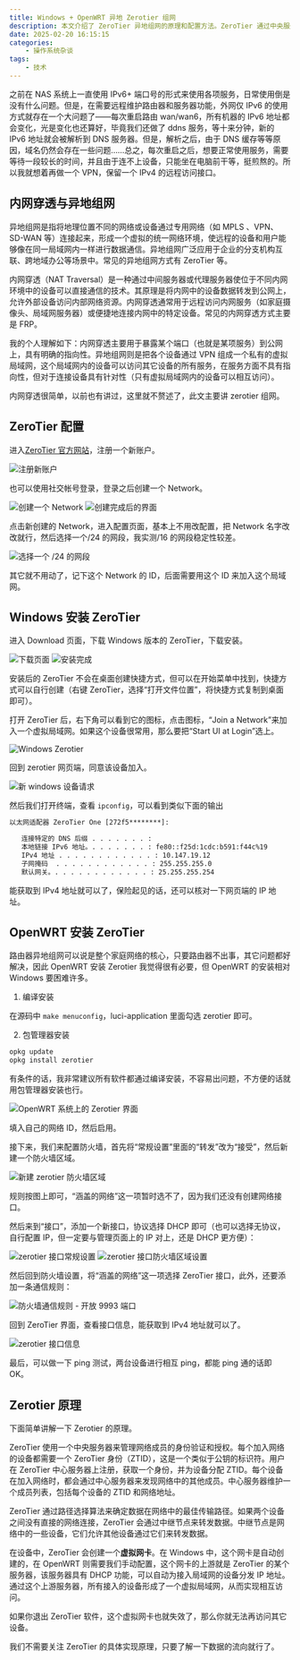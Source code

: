 ```yaml
---
title: Windows + OpenWRT 异地 Zerotier 组网
description: 本文介绍了 ZeroTier 异地组网的原理和配置方法。ZeroTier 通过中央服务器管理身份验证和授权，创建虚拟网卡，使设备形成虚拟局域网，实现相互访问。文章详细讲解了在 Windows 和 OpenWRT 系统上安装和配置 ZeroTier 的步骤，包括加入网络、配置防火墙和接口等。通过 ZeroTier，即使在 IPv6 环境下，也能实现稳定的远程访问和设备互联。
date: 2025-02-20 16:15:15
categories: 
    - 操作系统杂谈
tags:
    - 技术
---
```


之前在 NAS 系统上一直使用 IPv6+ 端口号的形式来使用各项服务，日常使用倒是没有什么问题。但是，在需要远程维护路由器和服务器功能，外网仅 IPv6 的使用方式就存在一个大问题了——每次重启路由 wan/wan6，所有机器的 IPv6 地址都会变化，光是变化也还算好，毕竟我们还做了 ddns 服务，等十来分钟，新的 IPv6 地址就会被解析到 DNS 服务器。但是，解析之后，由于 DNS 缓存等等原因，域名仍然会存在一些问题……总之，每次重启之后，想要正常使用服务，需要等待一段较长的时间，并且由于连不上设备，只能坐在电脑前干等，挺煎熬的。所以我就想着再做一个 VPN，保留一个 IPv4 的远程访问接口。

## 内网穿透与异地组网

异地组网是指将地理位置不同的网络或设备通过专用网络（如 MPLS
、VPN、SD-WAN 等）连接起来，形成一个虚拟的统一网络环境，使远程的设备和用户能够像在同一局域网内一样进行数据通信。异地组网广泛应用于企业的分支机构互联、跨地域办公等场景中。常见的异地组网方式有 ZeroTier 等。

内网穿透（NAT Traversal）是一种通过中间服务器或代理服务器使位于不同内网环境中的设备可以直接通信的技术。其原理是将内网中的设备数据转发到公网上，允许外部设备访问内部网络资源。内网穿透通常用于远程访问内网服务（如家庭摄像头、局域网服务器）或便捷地连接内网中的特定设备。常见的内网穿透方式主要是 FRP。

我的个人理解如下：内网穿透主要用于暴露某个端口（也就是某项服务）到公网上，具有明确的指向性。异地组网则是把各个设备通过 VPN 组成一个私有的虚拟局域网，这个局域网内的设备可以访问其它设备的所有服务，在服务方面不具有指向性，但对于连接设备具有针对性（只有虚拟局域网内的设备可以相互访问）。

内网穿透很简单，以前也有讲过，这里就不赘述了，此文主要讲 zerotier 组网。

## ZeroTier 配置

进入[ZeroTier 官方网站](https://www.zerotier.com/)，注册一个新账户。

![注册新账户](注册新账户.png)

也可以使用社交帐号登录，登录之后创建一个 Network。

![创建一个 Network](创建network.png)
![创建完成后的界面](创建好一个network.png)

点击新创建的 Network，进入配置页面，基本上不用改配置，把 Network 名字改改就行，然后选择一个/24 的网段，我实测/16 的网段稳定性较差。

![选择一个 /24 的网段](修改网段为掩码24.png)

其它就不用动了，记下这个 Network 的 ID，后面需要用这个 ID 来加入这个局域网。

## Windows 安装 ZeroTier

进入 Download 页面，下载 Windows 版本的 ZeroTier，下载安装。

![下载页面](下载Windows版的Zerotier.png)
![安装完成](安装好的zerotier.png)

安装后的 ZeroTier 不会在桌面创建快捷方式，但可以在开始菜单中找到，快捷方式可以自行创建（右键 ZeroTier，选择“打开文件位置”，将快捷方式复制到桌面即可）。

打开 ZeroTier 后，右下角可以看到它的图标，点击图标，“Join a Network”来加入一个虚拟局域网。如果这个设备很常用，那么要把“Start UI at Login”选上。

![Windows Zerotier](windowszerotier界面.png)

回到 zerotier 网页端，同意该设备加入。

![新 windows 设备请求](新windows设备请求.png)

然后我们打开终端，查看 `ipconfig`，可以看到类似下面的输出

```txt
以太网适配器 ZeroTier One [272f5********]:

   连接特定的 DNS 后缀 . . . . . . . :
   本地链接 IPv6 地址。. . . . . . . : fe80::f25d:1cdc:b591:f44c%19
   IPv4 地址 . . . . . . . . . . . . : 10.147.19.12
   子网掩码  . . . . . . . . . . . . : 255.255.255.0
   默认网关。. . . . . . . . . . . . : 25.255.255.254
```

能获取到 IPv4 地址就可以了，保险起见的话，还可以核对一下网页端的 IP 地址。

## OpenWRT 安装 ZeroTier

路由器异地组网可以说是整个家庭网络的核心，只要路由器不出事，其它问题都好解决，因此 OpenWRT 安装 Zerotier 我觉得很有必要，但 OpenWRT 的安装相对 Windows 要困难许多。

1. 编译安装

在源码中 `make menuconfig`，luci-application 里面勾选 zerotier 即可。

2. 包管理器安装

```bash
opkg update
opkg install zerotier
```

有条件的话，我非常建议所有软件都通过编译安装，不容易出问题，不方便的话就用包管理器安装也行。

![OpenWRT 系统上的 Zerotier 界面](openwrtzerotier界面.png)

填入自己的网络 ID，然后启用。

接下来，我们来配置防火墙，首先将“常规设置”里面的“转发”改为“接受”，然后新建一个防火墙区域。

![新建 zerotier 防火墙区域](新建zerotier防火墙区域.png)

规则按图上即可，“涵盖的网络”这一项暂时选不了，因为我们还没有创建网络接口。

然后来到“接口”，添加一个新接口，协议选择 DHCP 即可（也可以选择无协议，自行配置 IP，但一定要与管理页面上的 IP 对上，还是 DHCP 更方便）：

![zerotier 接口常规设置](新建zerotier接口1.png)
![zerotier 接口防火墙区域设置](新建zerotier接口2.png)

然后回到防火墙设置，将“涵盖的网络”这一项选择 ZeroTier 接口，此外，还要添加一条通信规则：

![防火墙通信规则 - 开放 9993 端口](防火墙通信规则-开放zerotier.png)

回到 ZeroTier 界面，查看接口信息，能获取到 IPv4 地址就可以了。

![zerotier 接口信息](zerotier接口信息.png)

最后，可以做一下 ping 测试，两台设备进行相互 ping，都能 ping 通的话即 OK。

## Zerotier 原理

下面简单讲解一下 Zerotier 的原理。

ZeroTier 使用一个中央服务器来管理网络成员的身份验证和授权。每个加入网络的设备都需要一个 ZeroTier 身份（ZTID），这是一个类似于公钥的标识符。用户在 ZeroTier 中心服务器上注册，获取一个身份，并为设备分配 ZTID。每个设备在加入网络时，都会通过中心服务器来发现网络中的其他成员。中心服务器维护一个成员列表，包括每个设备的 ZTID 和网络地址。

ZeroTier 通过路径选择算法来确定数据在网络中的最佳传输路径。如果两个设备之间没有直接的网络连接，ZeroTier 会通过中继节点来转发数据。中继节点是网络中的一些设备，它们允许其他设备通过它们来转发数据。

在设备中，ZeroTier 会创建一个**虚拟网卡**。在 Windows 中，这个网卡是自动创建的，在 OpenWRT 则需要我们手动配置，这个网卡的上游就是 ZeroTier 的某个服务器，该服务器具有 DHCP 功能，可以自动为接入局域网的设备分发 IP 地址。通过这个上游服务器，所有接入的设备形成了一个虚拟局域网，从而实现相互访问。

如果你退出 ZeroTier 软件，这个虚拟网卡也就失效了，那么你就无法再访问其它设备。

我们不需要关注 ZeroTier 的具体实现原理，只要了解一下数据的流向就行了。